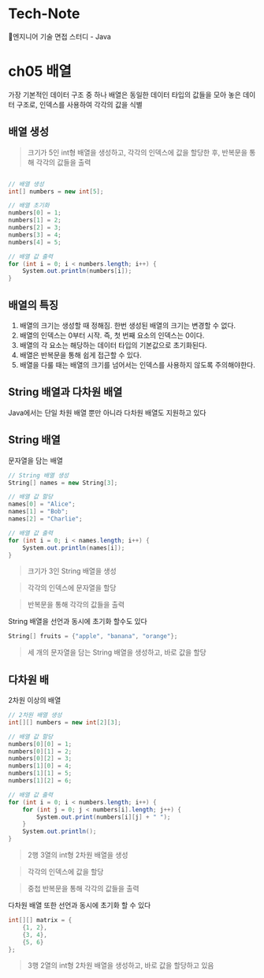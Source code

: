 # Tech-Note
📂엔지니어 기술 면접 스터디 - Java

# ch05 배열
가장 기본적인 데이터 구조 중 하나
배열은 동일한 데이터 타입의 값들을 모아 놓은 데이터 구조로, 인덱스를 사용하여 각각의 값을 식별

## 배열 생성

> 크기가 5인 int형 배열을 생성하고, 각각의 인덱스에 값을 할당한 후, 반복문을 통해 각각의 값들을 출력

```csharp

// 배열 생성
int[] numbers = new int[5];

// 배열 초기화
numbers[0] = 1;
numbers[1] = 2;
numbers[2] = 3;
numbers[3] = 4;
numbers[4] = 5;

// 배열 값 출력
for (int i = 0; i < numbers.length; i++) {
    System.out.println(numbers[i]);
}

```

## 배열의 특징

1. 배열의 크기는 생성할 때 정해짐. 한번 생성된 배열의 크기는 변경할 수 없다.
2. 배열의 인덱스는 0부터 시작. 즉, 첫 번째 요소의 인덱스는 0이다.
3. 배열의 각 요소는 해당하는 데이터 타입의 기본값으로 초기화된다.
4. 배열은 반복문을 통해 쉽게 접근할 수 있다.
5. 배열을 다룰 때는 배열의 크기를 넘어서는 인덱스를 사용하지 않도록 주의해야한다.

## String 배열과 다차원 배열

Java에서는 단일 차원 배열 뿐만 아니라 다차원 배열도 지원하고 있다

## String 배열

문자열을 담는 배열

```csharp
// String 배열 생성
String[] names = new String[3];

// 배열 값 할당
names[0] = "Alice";
names[1] = "Bob";
names[2] = "Charlie";

// 배열 값 출력
for (int i = 0; i < names.length; i++) {
    System.out.println(names[i]);
}
```
> 크기가 3인 String 배열을 생성

> 각각의 인덱스에 문자열을 할당

> 반복문을 통해 각각의 값들을 출력

String 배열을 선언과 동시에 초기화 할수도 있다

```csharp
String[] fruits = {"apple", "banana", "orange"};
```
>  세 개의 문자열을 담는 String 배열을 생성하고, 바로 값을 할당

## 다차원 배

2차원 이상의 배열
```csharp
// 2차원 배열 생성
int[][] numbers = new int[2][3];

// 배열 값 할당
numbers[0][0] = 1;
numbers[0][1] = 2;
numbers[0][2] = 3;
numbers[1][0] = 4;
numbers[1][1] = 5;
numbers[1][2] = 6;

// 배열 값 출력
for (int i = 0; i < numbers.length; i++) {
    for (int j = 0; j < numbers[i].length; j++) {
        System.out.print(numbers[i][j] + " ");
    }
    System.out.println();
}
```
> 2행 3열의 int형 2차원 배열을 생성

> 각각의 인덱스에 값을 할당

> 중첩 반복문을 통해 각각의 값들을 출력

다차원 배열 또한 선언과 동시에 초기화 할 수 있다
```csharp
int[][] matrix = {
    {1, 2},
    {3, 4},
    {5, 6}
};
```
> 3행 2열의 int형 2차원 배열을 생성하고, 바로 값을 할당하고 있음
